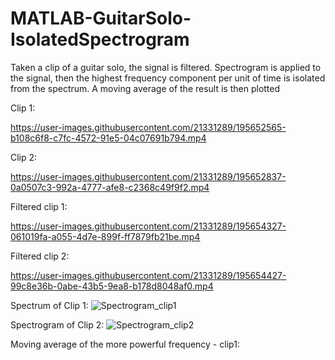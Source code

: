 # MATLAB-GuitarSolo-IsolatedSpectrogram
Taken a clip of a guitar solo, the signal is filtered. Spectrogram is applied to the signal, then the highest frequency component per unit of time is isolated from the spectrum. A moving average of the result is then plotted

Clip 1:

https://user-images.githubusercontent.com/21331289/195652565-b108c6f8-c7fc-4572-91e5-04c07691b794.mp4

Clip 2:

https://user-images.githubusercontent.com/21331289/195652837-0a0507c3-992a-4777-afe8-c2368c49f9f2.mp4

Filtered clip 1:

https://user-images.githubusercontent.com/21331289/195654327-061019fa-a055-4d7e-899f-ff7879fb21be.mp4

Filtered clip 2:

https://user-images.githubusercontent.com/21331289/195654427-99c8e36b-0abe-43b5-9ea8-b178d8048af0.mp4


Spectrum of Clip 1:
![Spectrogram_clip1](https://user-images.githubusercontent.com/21331289/195655384-384644ee-ba94-4324-b34f-545a09b509dd.jpg)

Spectrogram of Clip 2:
![Spectrogram_clip2](https://user-images.githubusercontent.com/21331289/195655437-08eb3a01-ca3f-4746-80f0-18e6f25a0cf8.jpg)


Moving average of the more powerful frequency - clip1:


